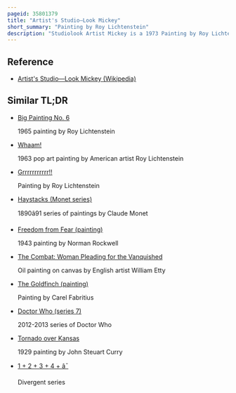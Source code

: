 ```yaml
---
pageid: 35801379
title: "Artist's Studio—Look Mickey"
short_summary: "Painting by Roy Lichtenstein"
description: "Studiolook Artist Mickey is a 1973 Painting by Roy Lichtenstein. It is one of five large Studio interior Paintings in a Series. The Series is either referred to as the Artist's Studio Series or more colloquially as the Studios and sometimes is described as excluding the other 1973 Painting, reducing the Series to four."
---
```


## Reference

- [Artist's Studio—Look Mickey (Wikipedia)](https://en.wikipedia.org/?curid=35801379)

## Similar TL;DR

- [Big Painting No. 6](/tldr/en/big-painting-no-6)

  1965 painting by Roy Lichtenstein

- [Whaam!](/tldr/en/whaam)

  1963 pop art painting by American artist Roy Lichtenstein

- [Grrrrrrrrrrr!!](/tldr/en/grrrrrrrrrrr)

  Painting by Roy Lichtenstein

- [Haystacks (Monet series)](/tldr/en/haystacks-monet-series)

  1890â91 series of paintings by Claude Monet

- [Freedom from Fear (painting)](/tldr/en/freedom-from-fear-painting)

  1943 painting by Norman Rockwell

- [The Combat: Woman Pleading for the Vanquished](/tldr/en/the-combat-woman-pleading-for-the-vanquished)

  Oil painting on canvas by English artist William Etty

- [The Goldfinch (painting)](/tldr/en/the-goldfinch-painting)

  Painting by Carel Fabritius

- [Doctor Who (series 7)](/tldr/en/doctor-who-series-7)

  2012-2013 series of Doctor Who

- [Tornado over Kansas](/tldr/en/tornado-over-kansas)

  1929 painting by John Steuart Curry

- [1 + 2 + 3 + 4 + â¯](/tldr/en/1-2-3-4)

  Divergent series
